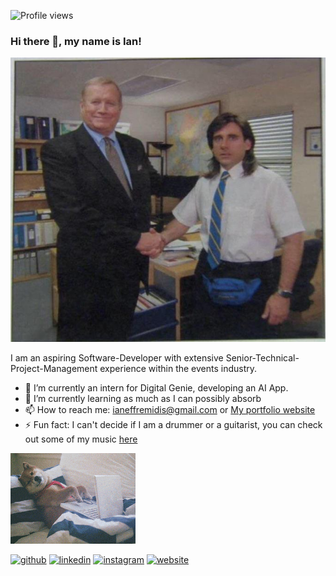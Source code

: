 ![Profile views](https://gpvc.arturio.dev/ianeffremidis) 

### Hi there 👋, my name is Ian! 

![](https://github.com/ianeffremidis/ianeffremidis/blob/main/shakeit.jpg)

I am an aspiring Software-Developer with extensive Senior-Technical-Project-Management experience within the events industry.

- 🔭 I’m currently an intern for Digital Genie, developing an AI App.
- 🌱 I’m currently learning as much as I can possibly absorb 
- 📫 How to reach me: ianeffremidis@gmail.com or [My portfolio website](https://portfolio-page-three-pi.vercel.app/)
- ⚡ Fun fact: I can't decide if I am a drummer or a guitarist, you can check out some of my music [here](https://linktr.ee/ianeffremidis)

![](https://github.com/ianeffremidis/ianeffremidis/blob/main/doggo.gif)


[<img src='https://cdn.jsdelivr.net/npm/simple-icons@3.0.1/icons/github.svg' alt='github' height='40'>](https://github.com/ianeffremidis)  [<img src='https://cdn.jsdelivr.net/npm/simple-icons@3.0.1/icons/linkedin.svg' alt='linkedin' height='40'>](https://www.linkedin.com/in/ian-effraimidis-22662158/)  [<img src='https://cdn.jsdelivr.net/npm/simple-icons@3.0.1/icons/instagram.svg' alt='instagram' height='40'>](https://www.instagram.com/ianiefr/)  [<img src='https://cdn.jsdelivr.net/npm/simple-icons@3.0.1/icons/icloud.svg' alt='website' height='40'>](https://portfolio-page-three-pi.vercel.app/)
